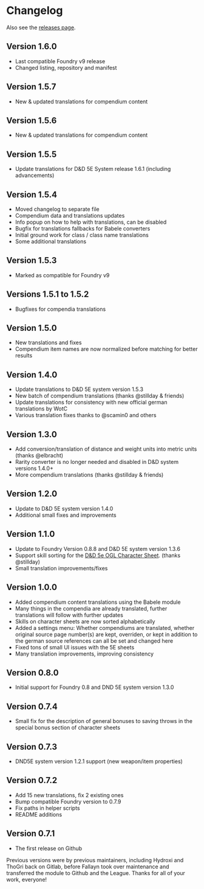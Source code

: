 # Changelog

Also see the [releases page](https://github.com/mhilbrunner/foundryvtt-dnd5e-lang-de/releases).

## Version 1.6.0

- Last compatible Foundry v9 release
- Changed listing, repository and manifest

## Version 1.5.7

- New & updated translations for compendium content

## Version 1.5.6

- New & updated translations for compendium content

## Version 1.5.5

- Update translations for D&D 5E System release 1.6.1 (including advancements)

## Version 1.5.4

- Moved changelog to separate file
- Compendium data and translations updates
- Info popup on how to help with translations, can be disabled
- Bugfix for translations fallbacks for Babele converters
- Initial ground work for class / class name translations
- Some additional translations

## Version 1.5.3

- Marked as compatible for Foundry v9

## Versions 1.5.1 to 1.5.2

- Bugfixes for compendia translations

## Version 1.5.0

- New translations and fixes
- Compendium item names are now normalized before matching for better results

## Version 1.4.0

- Update translations to D&D 5E system version 1.5.3
- New batch of compendium translations (thanks @stillday & friends)
- Update translations for consistency with new official german translations by WotC
- Various translation fixes thanks to @scamin0 and others

## Version 1.3.0

- Add conversion/translation of distance and weight units into metric units (thanks @elbracht)
- Rarity converter is no longer needed and disabled in D&D system versions 1.4.0+
- More compendium translations (thanks @stillday & friends)

## Version 1.2.0

- Update to D&D 5E system version 1.4.0
- Additional small fixes and improvements

## Version 1.1.0

- Update to Foundry Version 0.8.8 and D&D 5E system version 1.3.6
- Support skill sorting for the [D&D 5e OGL Character Sheet](https://foundryvtt.com/packages/5e-ogl-character-sheet). (thanks @stillday)
- Small translation improvements/fixes

## Version 1.0.0

- Added compendium content translations using the Babele module
- Many things in the compendia are already translated, further translations will follow with further updates
- Skills on character sheets are now sorted alphabetically
- Added a settings menu: Whether compendiums are translated, whether original source page number(s) are kept, overriden, or kept in addition to the german source references can all be set and changed here
- Fixed tons of small UI issues with the 5E sheets
- Many translation improvements, improving consistency

## Version 0.8.0

- Initial support for Foundry 0.8 and DND 5E system version 1.3.0

## Version 0.7.4

- Small fix for the description of general bonuses to saving throws in the special bonus section of character sheets

## Version 0.7.3

- DND5E system version 1.2.1 support (new weapon/item properties)

## Version 0.7.2

- Add 15 new translations, fix 2 existing ones
- Bump compatible Foundry version to 0.7.9
- Fix paths in helper scripts
- README additions

## Version 0.7.1

- The first release on Github

Previous versions were by previous maintainers, including Hydroxi and ThoGri
back on Gitlab, before Fallayn took over maintenance and transferred the module
to Github and the League. Thanks for all of your work, everyone!
